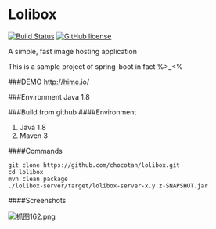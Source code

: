 Lolibox 
=======
[![Build Status](https://drone.io/github.com/chocotan/lolibox/status.png)](https://drone.io/github.com/chocotan/lolibox/latest)  [![GitHub license](https://img.shields.io/badge/license-Apache%202-blue.svg?style=flat-square)](https://raw.githubusercontent.com/chocotan/lolibox/master/LICENSE)


A simple, fast image hosting application

This is a sample project of spring-boot in fact %>_<%

###DEMO
http://hime.io/

###Environment
Java 1.8

###Build from github
####Environment
1. Java 1.8
2. Maven 3

####Commands
```
git clone https://github.com/chocotan/lolibox.git
cd lolibox
mvn clean package
./lolibox-server/target/lolibox-server-x.y.z-SNAPSHOT.jar
```

####Screenshots

![抓图162.png](http://c.hime.io/images/la.png)
